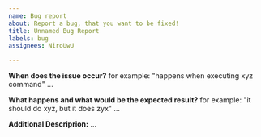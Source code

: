 ```yaml
---
name: Bug report
about: Report a bug, that you want to be fixed!
title: Unnamed Bug Report
labels: bug
assignees: NiroUwU

---
```


**When does the issue occur?**
for example: "happens when executing xyz command"
...

**What happens and what would be the expected result?**
for example: "it should do xyz, but it does zyx"
...

**Additional Descriprion:**
...
